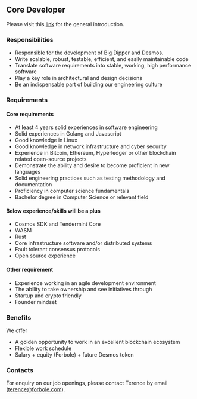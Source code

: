 ## Core Developer

Please visit this [link](../master/README.md) for the general introduction.

### Responsibilities

- Responsible for the development of Big Dipper and Desmos.
- Write scalable, robust, testable, efficient, and easily maintainable code
- Translate software requirements into stable, working, high performance software
- Play a key role in architectural and design decisions
- Be an indispensable part of building our engineering culture

### Requirements

#### Core requirements
- At least 4 years solid experiences in software engineering
- Solid experiences in Golang and Javascript
- Good knowledge in Linux
- Good knowledge in network infrastructure and cyber security
- Experience in Bitcoin, Ethereum, Hyperledger or other blockchain related open-source projects
- Demonstrate the ability and desire to become proficient in new languages
- Solid engineering practices such as testing methodology and documentation
- Proficiency in computer science fundamentals
- Bachelor degree in Computer Science or relevant field

#### Below experience/skills will be a plus
- Cosmos SDK and Tendermint Core
- WASM
- Rust
- Core infrastructure software and/or distributed systems
- Fault tolerant consensus protocols
- Open source experience

#### Other requirement
- Experience working in an agile development environment
- The ability to take ownership and see initiatives through
- Startup and crypto friendly
- Founder mindset

### Benefits

We offer
- A golden opportunity to work in an excellent blockchain ecosystem
- Flexible work schedule
- Salary + equity (Forbole) + future Desmos token

### Contacts
For enquiry on our job openings, please contact Terence by email (terence@forbole.com).
